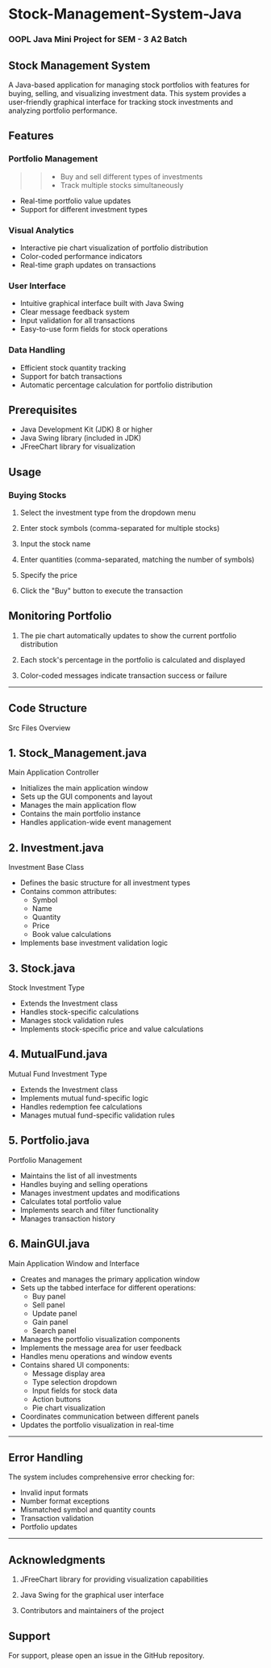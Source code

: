 # Stock-Management-System-Java
### OOPL Java Mini Project for SEM - 3 A2 Batch

## Stock Management System
A Java-based application for managing stock portfolios with features for buying, selling, and visualizing investment data. This system provides a user-friendly graphical interface for tracking stock investments and analyzing portfolio performance.

## Features

### Portfolio Management
>> * Buy and sell different types of investments
>> * Track multiple stocks simultaneously
  * Real-time portfolio value updates
  * Support for different investment types
### Visual Analytics
  * Interactive pie chart visualization of portfolio distribution
  * Color-coded performance indicators
  * Real-time graph updates on transactions
### User Interface
  * Intuitive graphical interface built with Java Swing
  * Clear message feedback system
  * Input validation for all transactions
  * Easy-to-use form fields for stock operations
### Data Handling
  * Efficient stock quantity tracking
  * Support for batch transactions
  * Automatic percentage calculation for portfolio distribution


## Prerequisites

* Java Development Kit (JDK) 8 or higher
* Java Swing library (included in JDK)
* JFreeChart library for visualization

## Usage

### Buying Stocks

1. Select the investment type from the dropdown menu

2. Enter stock symbols (comma-separated for multiple stocks)

3. Input the stock name

4. Enter quantities (comma-separated, matching the number of symbols)

5. Specify the price

6. Click the "Buy" button to execute the transaction

## Monitoring Portfolio
1. The pie chart automatically updates to show the current portfolio distribution

2. Each stock's percentage in the portfolio is calculated and displayed

3. Color-coded messages indicate transaction success or failure

---
## Code Structure

Src Files Overview
## 1. Stock_Management.java

Main Application Controller

  * Initializes the main application window
  * Sets up the GUI components and layout
  * Manages the main application flow
  * Contains the main portfolio instance
  * Handles application-wide event management

## 2. Investment.java

Investment Base Class
  * Defines the basic structure for all investment types
  * Contains common attributes:
    * Symbol  
    * Name
    * Quantity
    * Price
    * Book value calculations
  * Implements base investment validation logic

## 3. Stock.java

Stock Investment Type
  * Extends the Investment class
  * Handles stock-specific calculations
  * Manages stock validation rules
  * Implements stock-specific price and value calculations

## 4. MutualFund.java

Mutual Fund Investment Type
  * Extends the Investment class
  * Implements mutual fund-specific logic
  * Handles redemption fee calculations
  * Manages mutual fund-specific validation rules

## 5. Portfolio.java
   
Portfolio Management
  * Maintains the list of all investments
  * Handles buying and selling operations
  * Manages investment updates and modifications
  * Calculates total portfolio value
  * Implements search and filter functionality
  * Manages transaction history

## 6. MainGUI.java
   
Main Application Window and Interface
  * Creates and manages the primary application window
  * Sets up the tabbed interface for different operations:
    * Buy panel
    * Sell panel
    * Update panel
    * Gain panel
    * Search panel
  * Manages the portfolio visualization components
  * Implements the message area for user feedback
  * Handles menu operations and window events
  * Contains shared UI components:
    * Message display area
    * Type selection dropdown
    * Input fields for stock data
    * Action buttons
    * Pie chart visualization
 * Coordinates communication between different panels
 * Updates the portfolio visualization in real-time
---
## Error Handling

The system includes comprehensive error checking for:
* Invalid input formats
* Number format exceptions
* Mismatched symbol and quantity counts
* Transaction validation
* Portfolio updates
---
## Acknowledgments

1. JFreeChart library for providing visualization capabilities

2. Java Swing for the graphical user interface

3. Contributors and maintainers of the project

## Support
For support, please open an issue in the GitHub repository.
